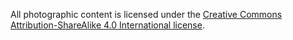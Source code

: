 All photographic content is licensed under the [Creative Commons Attribution-ShareAlike 4.0 International license](https://creativecommons.org/licenses/by-sa/4.0/).
